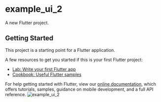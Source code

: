 # example_ui_2

A new Flutter project.

## Getting Started

This project is a starting point for a Flutter application.

A few resources to get you started if this is your first Flutter project:

- [Lab: Write your first Flutter app](https://flutter.dev/docs/get-started/codelab)
- [Cookbook: Useful Flutter samples](https://flutter.dev/docs/cookbook)

For help getting started with Flutter, view our
[online documentation](https://flutter.dev/docs), which offers tutorials,
samples, guidance on mobile development, and a full API reference.
![example_ui_2](https://user-images.githubusercontent.com/86234419/154855440-a25c90d0-86fe-4419-ab5a-3ea8e067089d.jpg)
